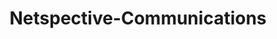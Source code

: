 ---
title: "Netspective-Communications"
image: "img/solutions/cak/Netspective-Communications.jpg"
type: "clients"
weight: 1
---